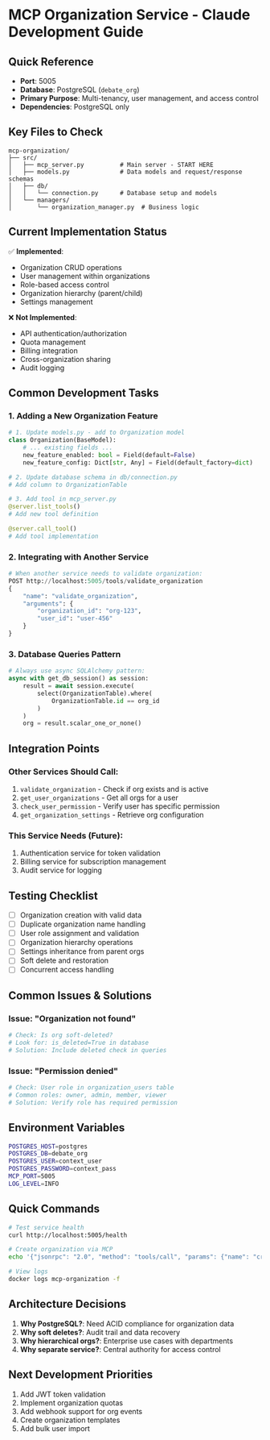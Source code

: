 # MCP Organization Service - Claude Development Guide

## Quick Reference
- **Port**: 5005
- **Database**: PostgreSQL (`debate_org`)
- **Primary Purpose**: Multi-tenancy, user management, and access control
- **Dependencies**: PostgreSQL only

## Key Files to Check
```
mcp-organization/
├── src/
│   ├── mcp_server.py          # Main server - START HERE
│   ├── models.py              # Data models and request/response schemas
│   ├── db/
│   │   └── connection.py      # Database setup and models
│   └── managers/
│       └── organization_manager.py  # Business logic
```

## Current Implementation Status
✅ **Implemented**:
- Organization CRUD operations
- User management within organizations
- Role-based access control
- Organization hierarchy (parent/child)
- Settings management

❌ **Not Implemented**:
- API authentication/authorization
- Quota management
- Billing integration
- Cross-organization sharing
- Audit logging

## Common Development Tasks

### 1. Adding a New Organization Feature
```python
# 1. Update models.py - add to Organization model
class Organization(BaseModel):
    # ... existing fields ...
    new_feature_enabled: bool = Field(default=False)
    new_feature_config: Dict[str, Any] = Field(default_factory=dict)

# 2. Update database schema in db/connection.py
# Add column to OrganizationTable

# 3. Add tool in mcp_server.py
@server.list_tools()
# Add new tool definition

@server.call_tool()
# Add tool implementation
```

### 2. Integrating with Another Service
```python
# When another service needs to validate organization:
POST http://localhost:5005/tools/validate_organization
{
    "name": "validate_organization",
    "arguments": {
        "organization_id": "org-123",
        "user_id": "user-456"
    }
}
```

### 3. Database Queries Pattern
```python
# Always use async SQLAlchemy pattern:
async with get_db_session() as session:
    result = await session.execute(
        select(OrganizationTable).where(
            OrganizationTable.id == org_id
        )
    )
    org = result.scalar_one_or_none()
```

## Integration Points

### Other Services Should Call:
1. `validate_organization` - Check if org exists and is active
2. `get_user_organizations` - Get all orgs for a user
3. `check_user_permission` - Verify user has specific permission
4. `get_organization_settings` - Retrieve org configuration

### This Service Needs (Future):
1. Authentication service for token validation
2. Billing service for subscription management
3. Audit service for logging

## Testing Checklist
- [ ] Organization creation with valid data
- [ ] Duplicate organization name handling
- [ ] User role assignment and validation
- [ ] Organization hierarchy operations
- [ ] Settings inheritance from parent orgs
- [ ] Soft delete and restoration
- [ ] Concurrent access handling

## Common Issues & Solutions

### Issue: "Organization not found"
```python
# Check: Is org soft-deleted?
# Look for: is_deleted=True in database
# Solution: Include deleted check in queries
```

### Issue: "Permission denied"
```python
# Check: User role in organization_users table
# Common roles: owner, admin, member, viewer
# Solution: Verify role has required permission
```

## Environment Variables
```bash
POSTGRES_HOST=postgres
POSTGRES_DB=debate_org
POSTGRES_USER=context_user
POSTGRES_PASSWORD=context_pass
MCP_PORT=5005
LOG_LEVEL=INFO
```

## Quick Commands
```bash
# Test service health
curl http://localhost:5005/health

# Create organization via MCP
echo '{"jsonrpc": "2.0", "method": "tools/call", "params": {"name": "create_organization", "arguments": {"name": "Test Org", "description": "Test"}}, "id": 1}' | nc localhost 5005

# View logs
docker logs mcp-organization -f
```

## Architecture Decisions
1. **Why PostgreSQL?**: Need ACID compliance for organization data
2. **Why soft deletes?**: Audit trail and data recovery
3. **Why hierarchical orgs?**: Enterprise use cases with departments
4. **Why separate service?**: Central authority for access control

## Next Development Priorities
1. Add JWT token validation
2. Implement organization quotas
3. Add webhook support for org events
4. Create organization templates
5. Add bulk user import